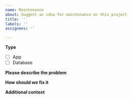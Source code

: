 ```yaml
---
name: Maintenance
about: Suggest an idea for maintenance on this project
title: ''
labels: ''
assignees: ''

---
```


**Type**
<!-- Choose one.
"App" is for maintenance related to the app. (Node updates, project maintenance, etc.)
"Database" is for maintenance that will take place in the database. (clean up, freeing space, etc.)
-->
- [ ] App
- [ ] Database

**Please describe the problem**
<!-- Describe the problem that requires maintenance to be done. This should not be a larger feature push. -->

**How should we fix it**
<!-- Suggest some ideas on how we should solve this issue. -->

**Additional context**
<!-- Add any additional information here. -->
